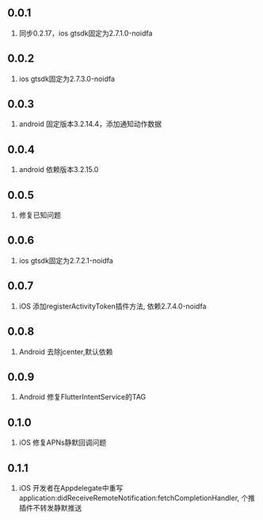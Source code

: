 ## 0.0.1
1. 同步0.2.17，ios gtsdk固定为2.7.1.0-noidfa

## 0.0.2
1. ios gtsdk固定为2.7.3.0-noidfa

## 0.0.3
1. android 固定版本3.2.14.4，添加通知动作数据

## 0.0.4
1. android 依赖版本3.2.15.0

## 0.0.5
1. 修复已知问题

## 0.0.6
1. ios gtsdk固定为2.7.2.1-noidfa

## 0.0.7
1. iOS 添加registerActivityToken插件方法, 依赖2.7.4.0-noidfa

## 0.0.8
1. Android 去除jcenter,默认依赖

## 0.0.9
1. Android 修复FlutterIntentService的TAG

## 0.1.0
1. iOS 修复APNs静默回调问题

## 0.1.1
1. iOS 开发者在Appdelegate中重写application:didReceiveRemoteNotification:fetchCompletionHandler, 个推插件不转发静默推送
